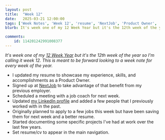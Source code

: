 ```yaml
---
layout: post
title:  "Week 12"
date:   2025-03-21 12:00:00
tags: ['Week Notes', 'Week 12', 'resume', 'NextJob', 'Product Owner', 'Job Search']
blurb: It's week one of my 12 Week Year but it's the 12th week of the year so I'm calling it week 12. This is meant to be forward looking to a week note for every week of the year.

comments:
    id: 114201242991008377
---
```


<!--more-->
_It's week one of my [12 Week Year] but it's the 12th week of the year so I'm calling it week 12. This is meant to be forward looking to a week note for every week of the year._

* I updated my resume to showcase my experience, skills, and accomplishments as a Product Owner.
* Signed up at [NextJob] to take advantage of that benefit from my previous employer.
* Scheduled a meeting with a job coach for next week.
* Updated [my LinkedIn profile] and added a few people that I previously worked with in the past.
* Originally planned to apply to a few jobs this week but have been saving them for next week and a better resume.
* Started documenting some specific projects I've had at work over the last few years.
* Set resume/cv to appear in the main navigation.


[12 Week Year]: https://12weekyear.com/
[NextJob]: https://www.nextjobtraining.com/
[my LinkedIn profile]: https://www.linkedin.com/in/cshimes